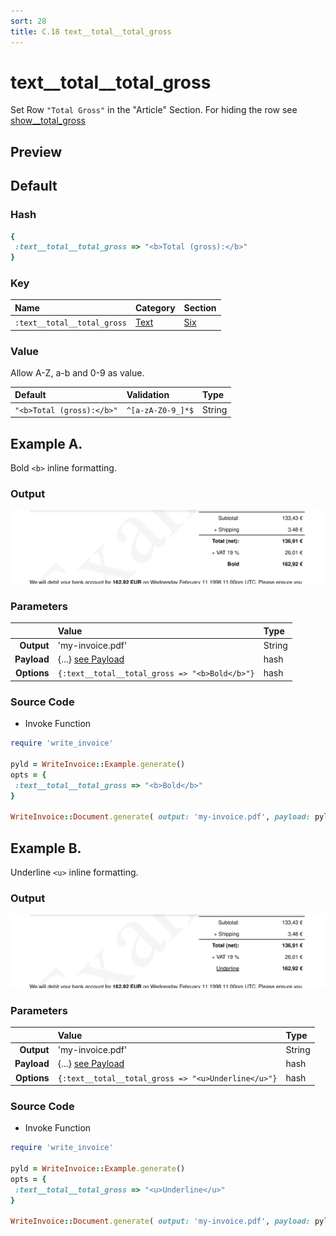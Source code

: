 ```yaml
---
sort: 28
title: C.18 text__total__total_gross
---
```

# text__total__total_gross

Set Row `"Total Gross"` in the "Article" Section. For hiding the row see [show__total_gross](../options/show__total_gross)


## Preview

<div >
    <canvas id='canvas' search=':text__total__total_gross' palette='option_detail'></canvas>
</div>
<script src="../assets/js/marker.js"></script>  

 
## Default

### Hash

```ruby
{
 :text__total__total_gross => "<b>Total (gross):</b>"
} 
```

### Key

| **Name** | **Category** | **Section** |
| :--- | :--- | :--- |
| ```:text__total__total_gross``` |  [Text](./#text) | [Six](/sections/six) |

### Value

Allow A-Z, a-b and 0-9 as value.

| **Default**| **Validation**| **Type** |
| :--- | :--- | :--- |
| ```"<b>Total (gross):</b>"``` | ```^[a-zA-Z0-9_]*$``` | String |

## Example A.

Bold `<b>` inline formatting.

### Output

<img src="../assets/images/options/text__total__total_gross--a.png">



### Parameters

| | **Value** | **Type** |
|------:|:------|:------|
| **Output** | 'my-invoice.pdf' | String |
| **Payload** | {...} [see Payload](../payload) | hash |
| **Options** | ```{:text__total__total_gross => "<b>Bold</b>"}``` | hash |


### Source Code

* Invoke Function

```ruby
require 'write_invoice'
 
pyld = WriteInvoice::Example.generate()
opts = {
 :text__total__total_gross => "<b>Bold</b>"
}
 
WriteInvoice::Document.generate( output: 'my-invoice.pdf', payload: pyld, options: opts )

```

## Example B.

Underline `<u>` inline formatting.

### Output

<img src="../assets/images/options/text__total__total_gross--b.png">



### Parameters

| | **Value** | **Type** |
|------:|:------|:------|
| **Output** | 'my-invoice.pdf' | String |
| **Payload** | {...} [see Payload](../payload) | hash |
| **Options** | ```{:text__total__total_gross => "<u>Underline</u>"}``` | hash |


### Source Code

* Invoke Function

```ruby
require 'write_invoice'
 
pyld = WriteInvoice::Example.generate()
opts = {
 :text__total__total_gross => "<u>Underline</u>"
}
 
WriteInvoice::Document.generate( output: 'my-invoice.pdf', payload: pyld, options: opts )

```

